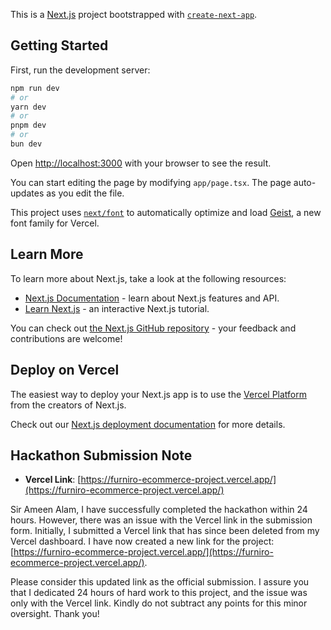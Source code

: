 This is a [Next.js](https://nextjs.org) project bootstrapped with [`create-next-app`](https://nextjs.org/docs/app/api-reference/cli/create-next-app).

## Getting Started

First, run the development server:

```bash
npm run dev
# or
yarn dev
# or
pnpm dev
# or
bun dev
```

Open [http://localhost:3000](http://localhost:3000) with your browser to see the result.

You can start editing the page by modifying `app/page.tsx`. The page auto-updates as you edit the file.

This project uses [`next/font`](https://nextjs.org/docs/app/building-your-application/optimizing/fonts) to automatically optimize and load [Geist](https://vercel.com/font), a new font family for Vercel.

## Learn More

To learn more about Next.js, take a look at the following resources:

- [Next.js Documentation](https://nextjs.org/docs) - learn about Next.js features and API.
- [Learn Next.js](https://nextjs.org/learn) - an interactive Next.js tutorial.

You can check out [the Next.js GitHub repository](https://github.com/vercel/next.js) - your feedback and contributions are welcome!

## Deploy on Vercel

The easiest way to deploy your Next.js app is to use the [Vercel Platform](https://vercel.com/new?utm_medium=default-template&filter=next.js&utm_source=create-next-app&utm_campaign=create-next-app-readme) from the creators of Next.js.

Check out our [Next.js deployment documentation](https://nextjs.org/docs/app/building-your-application/deploying) for more details.

## Hackathon Submission Note

- **Vercel Link**: [https://furniro-ecommerce-project.vercel.app/](https://furniro-ecommerce-project.vercel.app/)

Sir Ameen Alam, I have successfully completed the hackathon within 24 hours. However, there was an issue with the Vercel link in the submission form. Initially, I submitted a Vercel link that has since been deleted from my Vercel dashboard. I have now created a new link for the project: [https://furniro-ecommerce-project.vercel.app/](https://furniro-ecommerce-project.vercel.app/).

Please consider this updated link as the official submission. I assure you that I dedicated 24 hours of hard work to this project, and the issue was only with the Vercel link. Kindly do not subtract any points for this minor oversight. Thank you!

